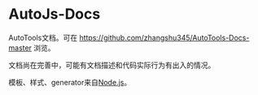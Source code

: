 # AutoJs-Docs

AutoTools文档。可在 https://github.com/zhangshu345/AutoTools-Docs-master 浏览。

文档尚在完善中，可能有文档描述和代码实际行为有出入的情况。

模板、样式、generator来自[Node.js](https://github.com/nodejs/node/tree/master/doc)。